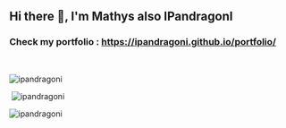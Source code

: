 ## Hi there 👋, I'm Mathys also IPandragonI

### Check my portfolio :  https://ipandragoni.github.io/portfolio/

<br>
<div>
<p><img src="https://github-readme-stats.vercel.app/api/top-langs?username=ipandragoni&show_icons=true&locale=en&layout=compact" alt="ipandragoni" /></p>
<p>&nbsp;<img src="https://github-readme-stats.vercel.app/api?username=ipandragoni&show_icons=true&locale=en" alt="ipandragoni" /></p>
<p> <img src="https://komarev.com/ghpvc/?username=ipandragoni&label=Profile%20views&color=0e75b6&style=flat" alt="ipandragoni" /> </p>
</div>
